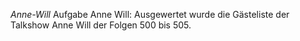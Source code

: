 *Anne-Will*
Aufgabe Anne Will: Ausgewertet wurde die Gästeliste der Talkshow Anne Will der Folgen 500 bis 505.
